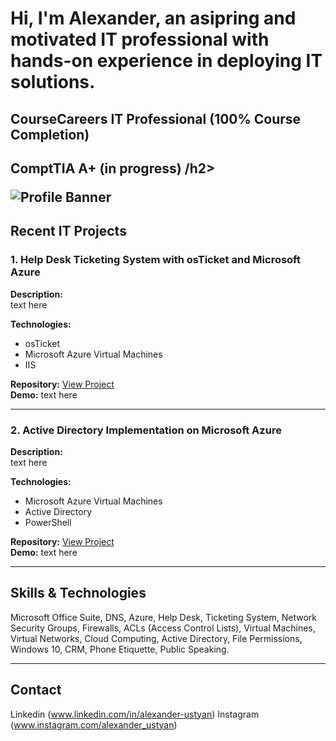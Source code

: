 <h1> Hi, I'm Alexander, an asipring and motivated IT professional with hands-on experience in deploying IT solutions. </h1> 
<h2> CourseCareers IT Professional (100% Course Completion) </h2>
<h2> ComptTIA A+ (in progress) /h2>

![Profile Banner](https://mail-attachment.googleusercontent.com/attachment/u/0/?ui=2&ik=43dd76effc&attid=0.1&permmsgid=msg-a:r-8470632314374500806&th=1953001020ce7b73&view=att&disp=safe&realattid=38297B6C-C75C-4038-A7E0-03A6B115DC52&zw&saddbat=ANGjdJ_yXJf2Xsl8YDEEQpp9ft7cOx1577qRg0PjZ3q5mayfjAEGizN8qMnvfOUL7XWYEAlcFMF4RZtLXGsIfJlQVffszwxjQ2ysyr-tGdz_5peNyN6gG09QOEIY63yWCQsDQQq0SvBD3YX8E7guvbB2x3WncpqBwyGl2gGmCIglwzH5rTrf8mpiDMIE-GmOOqyiYkYGVEsi3yEtJj1GIkBhajZhR223yghJ5n1VR0Km_DOibf6d_VZQwg-mLVdE1qbjMefogzO-46SQFIpQWw8hTvR6G4SoaMF_3YYZCMgjRFgMR5q-rJrRpjkwjc5-C4DIK9Bec_dG8YjflHN-PodovCRpT9mRBcUIjxe-3u5Ao5lL-B5osjkQCjPtVyEoe_GRtr3A_IXS6mGIAdqayXjp0PktCidwVkW1975t56d4EMRsFDSQFTXGkj_v_IEJjbvehMce2w1S2Xqxst8SrxcXnr6zMTOjliKrgVDEqHKhVkks0Hglj-K7hAziSfBy2YD0tqj8D33ZPgyoqUIP-1mDsNIsLtNRg4ar7ipc_RAso4ByOt8LVuNkho5kJC3iicSzGgEksQcF-dPlSJaFJENf2GXnlZk14BdZuDhzXkaydCAcVMTZ0c8zeN0_MWtyD3DKQ_8YmY-8qfouNWxp54RFsqaRKgTvVoYxYtjO9kXbjdf0hjpKK11rEcPcYrPMWjceDRNc7AQZvcVvAkH5GJfsoY-67wUwgUhJ8V5Wnw9ApQalWku-WJG-lxIoty97gbW2A12aR10NTeFUMgdi4otVr8F15iSkBscqqOZ8Ng9mM3xInRQ-6OhTFg8LeNaKDUypspKfgaR0Ij8UUNNUpjbElviwjzbhsFciRa-gJ9n7dt5vPJC8DXy4hmOFqmEq056ZMqNbG1uMQk1xr6nfmEQjFKJeYptaxUsPBAyiPQimszKnKPjY9I0MTLKAH6AdogKqc0_buSeN97ruNwdWXDfYuN0UflAn67Py5_oxfqyPefZ77eXBuSUpa0ka_LTJDYgsV_DKd-S1-aIFkCmG)

## Recent IT Projects

### 1. Help Desk Ticketing System with osTicket and Microsoft Azure
**Description:**  
text here

**Technologies:**  
- osTicket  
- Microsoft Azure Virtual Machines  
- IIS  

**Repository:** [View Project](https://github.com/alexander-ustyan/alexander-ustyan)  
**Demo:** text here

---

### 2. Active Directory Implementation on Microsoft Azure
**Description:**  
text here

**Technologies:**  
- Microsoft Azure Virtual Machines  
- Active Directory  
- PowerShell  

**Repository:** [View Project](https://github.com/alexander-ustyan/alexander-ustyan)  
**Demo:** text here

---

## Skills & Technologies
Microsoft Office Suite, DNS, Azure, Help Desk, Ticketing System, Network Security Groups, Firewalls, ACLs (Access Control Lists), Virtual Machines, Virtual Networks, Cloud Computing, Active Directory, File Permissions, Windows 10, CRM, Phone Etiquette, Public Speaking.

---

## Contact
Linkedin (www.linkedin.com/in/alexander-ustyan)
Instagram (www.instagram.com/alexander_ustyan)


